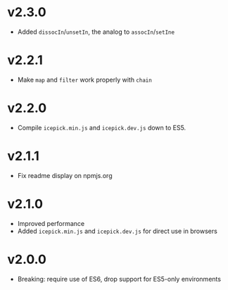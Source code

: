 # v2.3.0
- Added `dissocIn`/`unsetIn`, the analog to `assocIn`/`setIne`

# v2.2.1
- Make `map` and `filter` work properly with `chain`

# v2.2.0
- Compile `icepick.min.js` and `icepick.dev.js` down to ES5.

# v2.1.1
- Fix readme display on npmjs.org

# v2.1.0
- Improved performance
- Added `icepick.min.js` and `icepick.dev.js` for direct use in browsers

# v2.0.0
- Breaking: require use of ES6, drop support for ES5-only environments
